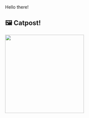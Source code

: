 Hello there!



## 🖼️ Catpost!

<sub>
    <img src="https://cdn2.thecatapi.com/images/a91.jpg" height="256">
</sub>

